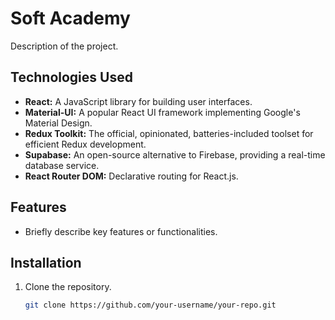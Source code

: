 # Soft Academy

Description of the project.

## Technologies Used

- **React:** A JavaScript library for building user interfaces.
- **Material-UI:** A popular React UI framework implementing Google's Material Design.
- **Redux Toolkit:** The official, opinionated, batteries-included toolset for efficient Redux development.
- **Supabase:** An open-source alternative to Firebase, providing a real-time database service.
- **React Router DOM:** Declarative routing for React.js.

## Features

- Briefly describe key features or functionalities.

## Installation

1. Clone the repository.
   ```bash
   git clone https://github.com/your-username/your-repo.git